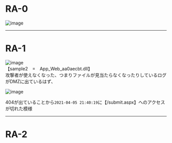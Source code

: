 # RA-0
![image](https://github.com/user-attachments/assets/3161bad6-9817-4aa2-996b-8c0f2061d988)

***
# RA-1
![image](https://github.com/user-attachments/assets/645f6323-f0fe-4843-b696-f4f9f7b3bfa9)  
【sample2　=　App_Web_aa0aecbt.dll】  
攻撃者が使えなくなった、つまりファイルが見当たらなくなったりしているログがDMZに出ているはず、

![image](https://github.com/user-attachments/assets/87d87b6e-75c5-4bd9-958f-718a173000dd)  

404が出ていることから`2021-04-05 21:40:19`に【/submit.aspx】へのアクセスが切れた模様

***
# RA-2








